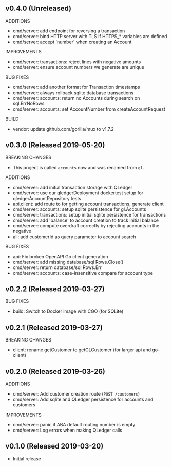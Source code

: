## v0.4.0 (Unreleased)

ADDITIONS

- cmd/server: add endpoint for reversing a transaction
- cmd/server: bind HTTP server with TLS if HTTPS_* variables are defined
- cmd/server: accept 'number' when creating an Account

IMPROVEMENTS

- cmd/server: transactions: reject lines with negative amounts
- cmd/server: ensure account numbers we generate are unique

BUG FIXES

- cmd/server: add another format for Transaction timestamps
- cmd/server: always rollback sqlite database transactions
- cmd/server: accounts: return no Accounts during search on sql.ErrNoRows
- cmd/server: accounts: set AccountNumber from createAccountRequest

BUILD

- vendor: update github.com/gorilla/mux to v1.7.2

## v0.3.0 (Released 2019-05-20)

BREAKING CHANGES

- This project is called `accounts` now and was renamed from `gl`.

ADDITIONS

- cmd/server: add initial transaction storage with QLedger
- cmd/server: use our qledgerDeployment dockertest setup for qledgerAccountRepository tests
- api,client: add route to for getting account transactions, generate client
- cmd/server: accounts: setup sqlite persistence for gl.Accounts
- cmd/server: transactions: setup initial sqlite persistence for transactions
- cmd/server: add 'balance' to account creation to track initial balance
- cmd/server: compute overdraft correctly by rejecting accounts in the negative
- all: add customerId as query parameter to account search

BUG FIXES

- api: Fix broken OpenAPI Go client generation
- cmd/server: add missing database/sql Rows.Close()
- cmd/server: return database/sql Rows.Err
- cmd/server: accounts: case-insensitive compare for account type

## v0.2.2 (Released 2019-03-27)

BUG FIXES

- build: Switch to Docker image with CGO (for SQLite)

## v0.2.1 (Released 2019-03-27)

BREAKING CHANGES

- client: rename getCustomer to getGLCustomer (for larger api and go-client)

## v0.2.0 (Released 2019-03-26)

ADDITIONS

- cmd/server: Add customer creation route (`POST /customers`)
- cmd/server: Add sqlite and QLedger persistence for accounts and customers

IMPROVEMENTS

- cmd/server: panic if ABA default routing number is empty
- cmd/server: Log errors when making QLedger calls

## v0.1.0 (Released 2019-03-20)

- Initial release
